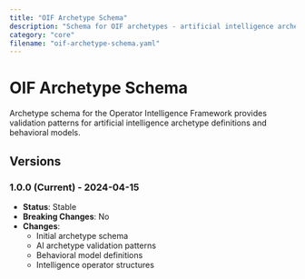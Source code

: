```yaml
---
title: "OIF Archetype Schema"
description: "Schema for OIF archetypes - artificial intelligence archetype definitions and validation patterns"
category: "core"
filename: "oif-archetype-schema.yaml"
---
```


# OIF Archetype Schema

Archetype schema for the Operator Intelligence Framework provides validation patterns for artificial intelligence archetype definitions and behavioral models.

## Versions

### 1.0.0 (Current) - 2024-04-15
- **Status**: Stable
- **Breaking Changes**: No
- **Changes**:
  - Initial archetype schema
  - AI archetype validation patterns
  - Behavioral model definitions
  - Intelligence operator structures
